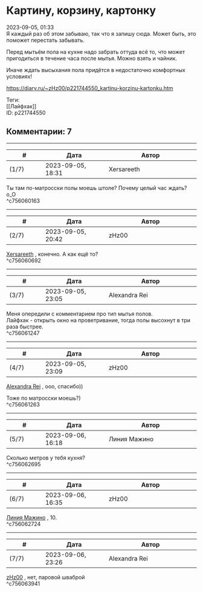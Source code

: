 Картину, корзину, картонку
==========================

  
2023-09-05, 01:33  
 Я каждый раз об этом забываю, так что я запишу сюда. Может быть, это поможет перестать забывать.   
   
 Перед мытьём пола на кухне надо забрать оттуда всё то, что может пригодиться в течение часа после мытья. Можно взять и чайник.   
   
 Иначе ждать высыхания пола придётся в недостаточно комфортных условиях!   
  
<https://diary.ru/~zHz00/p221744550_kartinu-korzinu-kartonku.htm>  
  
Теги:  
[[Лайфхак]]  
ID: p221744550  


Комментарии: 7
--------------

  


---



|         #         |              Дата              |                     Автор                     |           ID           |
| --- | --- | --- | --- |
| (1/7) | 2023-09-05, 18:31 | Xersareeth | c756060163 |

  
 Ты там по-матросски полы моешь штоле? Почему целый час ждать? о\_О   
 ^c756060163

---



|         #         |              Дата              |                     Автор                     |           ID           |
| --- | --- | --- | --- |
| (2/7) | 2023-09-05, 20:42 | zHz00 | c756060692 |

  
  [Xersareeth](https://BurrowDeclassified.diary.ru "One more fang")  , конечно. А как ещё то?   
 ^c756060692

---



|         #         |              Дата              |                     Автор                     |           ID           |
| --- | --- | --- | --- |
| (3/7) | 2023-09-05, 23:05 | Alexandra Rei | c756061247 |

  
  Меня опередили с комментарием про тип мытья полов.   
 Лайфхак - открыть окно на проветривание, тогда полы высохнут в три раза быстрее.    
 ^c756061247

---



|         #         |              Дата              |                     Автор                     |           ID           |
| --- | --- | --- | --- |
| (4/7) | 2023-09-05, 23:09 | zHz00 | c756061263 |

  
  [Alexandra Rei](https://Alexandra-world.diary.ru "[REAL]")  , ооо, спасибо))   
   
 Тоже по матросски моешь?)   
 ^c756061263

---



|         #         |              Дата              |                     Автор                     |           ID           |
| --- | --- | --- | --- |
| (5/7) | 2023-09-06, 16:18 | Линия Мажино | c756062695 |

  
 Сколько метров у тебя кухня?   
 ^c756062695

---



|         #         |              Дата              |                     Автор                     |           ID           |
| --- | --- | --- | --- |
| (6/7) | 2023-09-06, 16:35 | zHz00 | c756062724 |

  
  [Линия Мажино](https://mortan.diary.ru "воин в поле")  , 10.   
 ^c756062724

---



|         #         |              Дата              |                     Автор                     |           ID           |
| --- | --- | --- | --- |
| (7/7) | 2023-09-06, 23:26 | Alexandra Rei | c756063941 |

  
  [zHz00](https://zHz00.diary.ru "Untitled")  ,  нет, паровой шваброй    
 ^c756063941